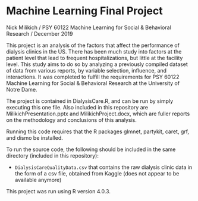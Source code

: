 # Machine Learning Final Project
Nick Milikich /
PSY 60122 Machine Learning for Social & Behavioral Research /
December 2019

This project is an analysis of the factors that affect the performance of dialysis clinics in the US. There has been much study into factors at the patient level that lead to frequent hospitalizations, but little at the facility level. This study aims to do so by analyzing a previously compiled dataset of data from various reports, by variable selection, influence, and interactions. It was completed to fulfill the requirements for PSY 60122 Machine Learning for Social & Behavioral Research at the University of Notre Dame.

The project is contained in DialysisCare.R, and can be run by simply executing this one file. Also included in this repository are MilikichPresentation.pptx and MilikichProject.docx, which are fuller reports on the methodology and conclusions of this analysis.

Running this code requires that the R packages glmnet, partykit, caret, grf, and dismo be installed.

To run the source code, the following should be included in the same directory (included in this repository):
   - `DialysisCareQualityData.csv` that contains the raw dialysis clinic data in the form of a csv file, obtained from Kaggle (does not appear to be available anymore)

This project was run using R version 4.0.3.
